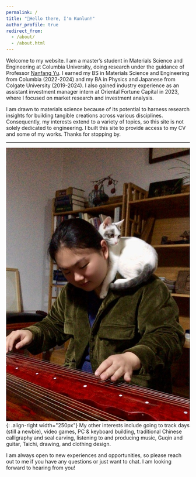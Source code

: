 ```yaml
---
permalink: /
title: "👋Hello there, I'm Kunlun!"
author_profile: true
redirect_from: 
  - /about/
  - /about.html
---
```


Welcome to my website. I am a master’s student in Materials Science and Engineering at Columbia University, doing research under the guidance of Professor [Nanfang Yu](https://www.apam.columbia.edu/faculty/nanfang-yu). I earned my BS in Materials Science and Engineering from Columbia (2022-2024) and my BA in Physics and Japanese from Colgate University (2019-2024). I also gained industry experience as an assistant investment manager intern at Oriental Fortune Capital in 2023, where I focused on market research and investment analysis. 

I am drawn to materials science because of its potential to harness research insights for building tangible creations across various disciplines. Consequently, my interests extend to a variety of topics, so this site is not solely dedicated to engineering. I built this site to provide access to my CV and some of my works. Thanks for stopping by.

----------------------------------------
![playing guqin with xuanxuan](/images/about-pic.jpg){: .align-right width="250px"}
My other interests include going to track days (still a newbie), video games, PC & keyboard building, traditional Chinese calligraphy and seal carving, listening to and producing music, Guqin and guitar, Taichi, drawing, and clothing design.

I am always open to new experiences and opportunities, so please reach out to me if you have any questions or just want to chat. I am looking forward to hearing from you!
